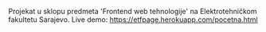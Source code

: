 Projekat u sklopu predmeta 'Frontend web tehnologije' na Elektrotehničkom fakultetu Sarajevo.
Live demo: https://etfpage.herokuapp.com/pocetna.html
